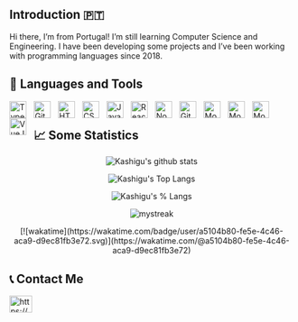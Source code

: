 ## Introduction 🇵🇹 
<p>Hi there, I’m from Portugal! I’m still learning Computer Science and Engineering. I have been developing some projects and I’ve been working with programming languages since 2018.</p>

## 🧰 Languages and Tools

<img align="left" alt="TypeScript" width="30px" style="padding-right:10px;" src="https://cdn.jsdelivr.net/gh/devicons/devicon/icons/typescript/typescript-plain.svg" />
<img align="left" alt="Git" width="30px" style="padding-right:10px;" src="https://cdn.jsdelivr.net/gh/devicons/devicon/icons/git/git-original.svg" />
<img align="left" alt="HTML" width="30px" style="padding-right:10px;" src="https://cdn.jsdelivr.net/gh/devicons/devicon/icons/html5/html5-plain.svg" />
<img align="left" alt="CSS" width="30px" style="padding-right:10px;" src="https://cdn.jsdelivr.net/gh/devicons/devicon/icons/css3/css3-plain.svg" />
<img align="left" alt="JavaScript" width="30px" style="padding-right:10px;" src="https://cdn.jsdelivr.net/gh/devicons/devicon/icons/javascript/javascript-plain.svg" />
<img align="left" alt="React" width="30px" style="padding-right:10px;" src="https://cdn.jsdelivr.net/gh/devicons/devicon/icons/react/react-original.svg" />
<img align="left" alt="NodeJS" width="30px" style="padding-right:10px;" src="https://cdn.jsdelivr.net/gh/devicons/devicon/icons/nodejs/nodejs-original.svg" />
<img align="left" alt="GitHub" width="30px" style="padding-right:10px;" src="https://cdn.jsdelivr.net/gh/devicons/devicon/icons/github/github-original.svg" />
<img align="left" alt="MongoDB" width="30px" style="padding-right:10px;" src="https://cdn.jsdelivr.net/gh/devicons/devicon@latest/icons/mongodb/mongodb-original.svg" />
<img align="left" alt="Mongoose" width="30px" style="padding-right:10px;" src="https://cdn.jsdelivr.net/gh/devicons/devicon@latest/icons/mongoose/mongoose-original.svg" />     
<img align="left" alt="Mongoose" width="30px" style="padding-right:10px;" src="https://cdn.jsdelivr.net/gh/devicons/devicon@latest/icons/php/php-original.svg" />
<img align="left" alt="VueJS" width="30px" style="padding-right:10px;" src="https://cdn.jsdelivr.net/gh/devicons/devicon@latest/icons/vuejs/vuejs-original.svg" />  
<br />  

## 📈 Some Statistics

<p align="center">
    <img src="https://github-readme-stats.vercel.app/api?username=Kashigu&show_icons=true&theme=tokyonight" alt="Kashigu's github stats"><br>
</p>

<p align="center">
    <img src="https://github-readme-stats.vercel.app/api/top-langs/?username=Kashigu&theme=tokyonight&layout=compact" alt="Kashigu's Top Langs"><br>
</p>
<p align="center">
      <img src="https://wakatime.com/share/@a5104b80-fe5e-4c46-aca9-d9ec81fb3e72/56cc2e0c-c1b4-42fe-8875-221570df1bfd.svg" alt="Kashigu's % Langs"> <br>
</p>

<p align="center">
    <img src="https://github-readme-streak-stats.herokuapp.com/?user=Kashigu&theme=tokyonight" alt="mystreak">
</p>

<p align="center">
     [![wakatime](https://wakatime.com/badge/user/a5104b80-fe5e-4c46-aca9-d9ec81fb3e72.svg)](https://wakatime.com/@a5104b80-fe5e-4c46-aca9-d9ec81fb3e72)
</p>

## 📞 Contact Me
<a href="https://www.linkedin.com/in/orlando-lopes-1a08a4330" target="blank"><img align="center" src="https://raw.githubusercontent.com/rahuldkjain/github-profile-readme-generator/master/src/images/icons/Social/linked-in-alt.svg" alt="https://www.linkedin.com/in/orlando-lopes-1a08a4330/" height="30" width="40" /></a>
